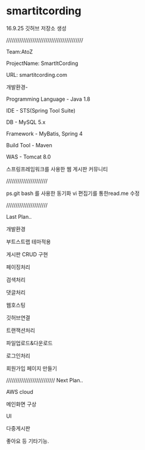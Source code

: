 # smartitcording

16.9.25 깃허브 저장소 생성

/////////////////////////////////////////

Team:AtoZ 



ProjectName: SmartItCording



URL: smartitcording.com



개발환경-


Programming Language - Java 1.8


IDE - STS(Spring Tool Suite)


DB - MySQL 5.x 


Framework - MyBatis, Spring 4


Build Tool - Maven


WAS - Tomcat 8.0




스프링프레임워크를 사용한 웹 게시판 커뮤니티

//////////////////////


ps.git bash 를 사용한 동기화 vi 편집기를 통한read.me 수정

//////////////////////

Last Plan..

개발환경

부트스트랩 테마적용

게시판 CRUD 구현

페이징처리

검색처리

댓글처리

웹호스팅

깃허브연결

트랜잭션처리

파일업로드&다운로드

로그인처리

회원가입 페이지 만들기

//////////////////////////
Next Plan..

AWS cloud

메인화면 구상

UI

다중게시판

좋아요 등 기타기능.

